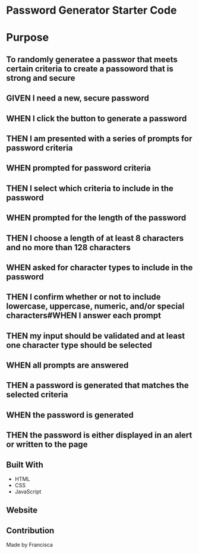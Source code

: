 # Password Generator Starter Code


# Purpose
## To randomly generatee a passwor that meets certain criteria to create a passoword that is strong and secure

## GIVEN I need a new, secure password
## WHEN I click the button to generate a password
## THEN I am presented with a series of prompts for password criteria
## WHEN prompted for password criteria
## THEN I select which criteria to include in the password
## WHEN prompted for the length of the password
## THEN I choose a length of at least 8 characters and no more than 128 characters
## WHEN asked for character types to include in the password
## THEN I confirm whether or not to include lowercase, uppercase, numeric, and/or special characters#WHEN I answer each prompt
## THEN my input should be validated and at least one character type should be selected
## WHEN all prompts are answered
## THEN a password is generated that matches the selected criteria
## WHEN the password is generated
## THEN the password is either displayed in an alert or written to the page


## Built With
* HTML
* CSS
* JavaScript

## Website


## Contribution
Made by Francisca



